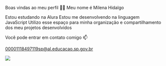 Boas vindas ao meu perfil 💙💙
Meu nome é Milena Hidalgo

Estou estudando na Alura
Estou me desenvolvendo na linguagem JavaScript
Utilizo esse espaço para minha organização e compartilhamento dos meu projetos desenvolvidos

Você pode entrar em contato comigo 📫

00001118497119sp@al.educacao.sp.gov.br

![](https://tenor.com/pt-BR/view/slay-queen-gif-7746322763284042335)

